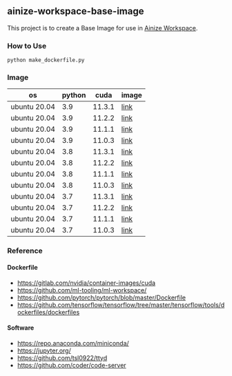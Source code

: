 ## ainize-workspace-base-image
This project is to create a Base Image for use in [Ainize Workspace](https://ainize.ai/workspace).  

### How to Use
```shell
python make_dockerfile.py
```

### Image
| os           | python | cuda   | image                                                                                |
|--------------|--------|--------|--------------------------------------------------------------------------------------|
| ubuntu 20.04 | 3.9    | 11.3.1 | [link](https://hub.docker.com/r/byeongal/ainize-workspace-base-cuda11.3.1-py3.9-dev) |
| ubuntu 20.04 | 3.9    | 11.2.2 | [link](https://hub.docker.com/r/byeongal/ainize-workspace-base-cuda11.2.2-py3.9-dev) |
| ubuntu 20.04 | 3.9    | 11.1.1 | [link](https://hub.docker.com/r/byeongal/ainize-workspace-base-cuda11.1.1-py3.9-dev) |
| ubuntu 20.04 | 3.9    | 11.0.3 | [link](https://hub.docker.com/r/byeongal/ainize-workspace-base-cuda11.0.3-py3.9-dev) |
| ubuntu 20.04 | 3.8    | 11.3.1 | [link](https://hub.docker.com/r/byeongal/ainize-workspace-base-cuda11.3.1-py3.8-dev) |
| ubuntu 20.04 | 3.8    | 11.2.2 | [link](https://hub.docker.com/r/byeongal/ainize-workspace-base-cuda11.2.2-py3.8-dev) |
| ubuntu 20.04 | 3.8    | 11.1.1 | [link](https://hub.docker.com/r/byeongal/ainize-workspace-base-cuda11.1.1-py3.8-dev) |
| ubuntu 20.04 | 3.8    | 11.0.3 | [link](https://hub.docker.com/r/byeongal/ainize-workspace-base-cuda11.0.3-py3.8-dev) |
| ubuntu 20.04 | 3.7    | 11.3.1 | [link](https://hub.docker.com/r/byeongal/ainize-workspace-base-cuda11.3.1-py3.7-dev) |
| ubuntu 20.04 | 3.7    | 11.2.2 | [link](https://hub.docker.com/r/byeongal/ainize-workspace-base-cuda11.2.2-py3.7-dev) |
| ubuntu 20.04 | 3.7    | 11.1.1 | [link](https://hub.docker.com/r/byeongal/ainize-workspace-base-cuda11.1.1-py3.7-dev) |
| ubuntu 20.04 | 3.7    | 11.0.3 | [link](https://hub.docker.com/r/byeongal/ainize-workspace-base-cuda11.0.3-py3.7-dev) |

### Reference
#### Dockerfile
- https://gitlab.com/nvidia/container-images/cuda
- https://github.com/ml-tooling/ml-workspace/
- https://github.com/pytorch/pytorch/blob/master/Dockerfile
- https://github.com/tensorflow/tensorflow/tree/master/tensorflow/tools/dockerfiles/dockerfiles
#### Software
- https://repo.anaconda.com/miniconda/
- https://jupyter.org/
- https://github.com/tsl0922/ttyd
- https://github.com/coder/code-server
